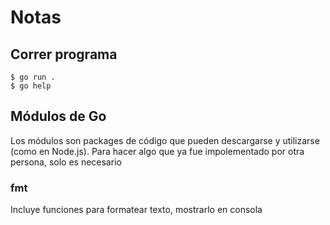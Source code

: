# Notas

## Correr programa
```
$ go run .
$ go help 
```
## Módulos de Go
Los módulos son packages de código que pueden descargarse y utilizarse (como en Node.js). Para hacer algo que ya fue impolementado por otra persona, solo es necesario
### fmt
Incluye funciones para formatear texto, mostrarlo en consola
